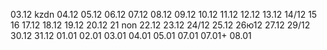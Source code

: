 03.12 kzdn
04.12
05.12
06.12
07.12
08.12
09.12
10.12
11.12
12.12
13.12
14/12
15
16
17.12
18.12
19.12
20.12
21 non
22.12
23.12
24/12
25.12
26ю12
27.12
29/12
30.12
31.12
01.01
02.01
03.01
04.01
05.01
07.01
07.01+
08.01
